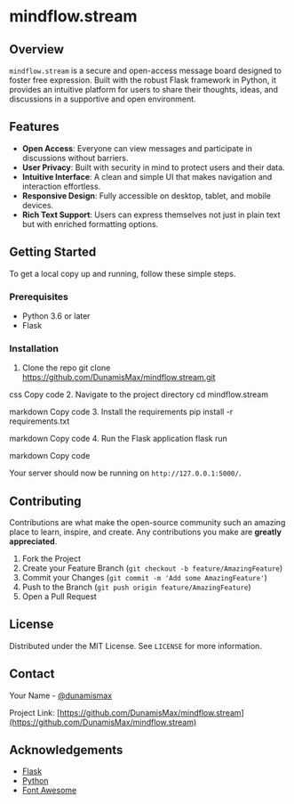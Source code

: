 # mindflow.stream

## Overview

`mindflow.stream` is a secure and open-access message board designed to foster free expression. Built with the robust Flask framework in Python, it provides an intuitive platform for users to share their thoughts, ideas, and discussions in a supportive and open environment.

## Features

- **Open Access**: Everyone can view messages and participate in discussions without barriers.
- **User Privacy**: Built with security in mind to protect users and their data.
- **Intuitive Interface**: A clean and simple UI that makes navigation and interaction effortless.
- **Responsive Design**: Fully accessible on desktop, tablet, and mobile devices.
- **Rich Text Support**: Users can express themselves not just in plain text but with enriched formatting options.

## Getting Started

To get a local copy up and running, follow these simple steps.

### Prerequisites

- Python 3.6 or later
- Flask

### Installation

1. Clone the repo
   git clone https://github.com/DunamisMax/mindflow.stream.git

css
Copy code 2. Navigate to the project directory
cd mindflow.stream

markdown
Copy code 3. Install the requirements
pip install -r requirements.txt

markdown
Copy code 4. Run the Flask application
flask run

markdown
Copy code

Your server should now be running on `http://127.0.0.1:5000/`.

## Contributing

Contributions are what make the open-source community such an amazing place to learn, inspire, and create. Any contributions you make are **greatly appreciated**.

1. Fork the Project
2. Create your Feature Branch (`git checkout -b feature/AmazingFeature`)
3. Commit your Changes (`git commit -m 'Add some AmazingFeature'`)
4. Push to the Branch (`git push origin feature/AmazingFeature`)
5. Open a Pull Request

## License

Distributed under the MIT License. See `LICENSE` for more information.

## Contact

Your Name - [@dunamismax](https://twitter.com/dunamismax)

Project Link: [https://github.com/DunamisMax/mindflow.stream](https://github.com/DunamisMax/mindflow.stream)

## Acknowledgements

- [Flask](https://flask.palletsprojects.com/)
- [Python](https://python.org/)
- [Font Awesome](https://fontawesome.com/)
